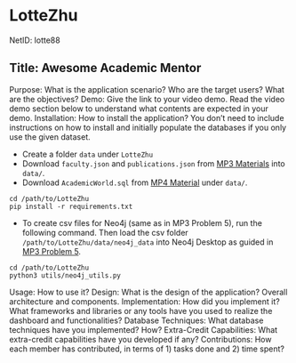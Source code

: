 # LotteZhu
NetID: lotte88

## Title: Awesome Academic Mentor
Purpose: What is the application scenario? Who are the target users? What are the objectives?
Demo: Give the link to your video demo. Read the video demo section below to understand what contents are expected in your demo.
Installation: How to install the application? You don’t need to include instructions on how to install and initially populate the databases if you only use the given dataset.

- Create a folder `data` under `LotteZhu` 
- Download `faculty.json` and `publications.json` from [MP3 Materials](https://drive.google.com/drive/u/5/folders/1qlR1cvZrQGVN1YnQFx7PUBczaf-PGeCF) into `data/`.
- Download `AcademicWorld.sql` from [MP4 Material](https://drive.google.com/drive/u/5/folders/1NpaunQtKOlDwNXW-ES5XdJdxSnQXI78u) under `data/`.

```shell
cd /path/to/LotteZhu
pip install -r requirements.txt
```

- To create csv files for Neo4j (same as in MP3 Problem 5), run the following command. Then load the csv folder `/path/to/LotteZhu/data/neo4j_data` into Neo4j Desktop as guided in [MP3 Problem 5](https://docs.google.com/document/d/1g5HRJcrkmJz8wOeJsKynB7KUZze6nMC5ng4iYhbnCXA/edit).
```shell
cd /path/to/LotteZhu
python3 utils/neo4j_utils.py
```

Usage: How to use it? 
Design: What is the design of the application? Overall architecture and components.
Implementation: How did you implement it? What frameworks and libraries or any tools have you used to realize the dashboard and functionalities?
Database Techniques: What database techniques have you implemented? How?
Extra-Credit Capabilities: What extra-credit capabilities have you developed if any?
Contributions: How each member has contributed, in terms of 1) tasks done and 2) time spent?